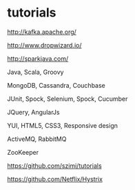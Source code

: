 # tutorials

http://kafka.apache.org/

http://www.dropwizard.io/

http://sparkjava.com/

Java, Scala, Groovy

MongoDB, Cassandra, Couchbase

JUnit, Spock, Selenium, Spock, Cucumber

JQuery, AngularJs

YUI, HTML5, CSS3, Responsive design

ActiveMQ, RabbitMQ

ZooKeeper

https://github.com/szimi/tutorials

https://github.com/Netflix/Hystrix
